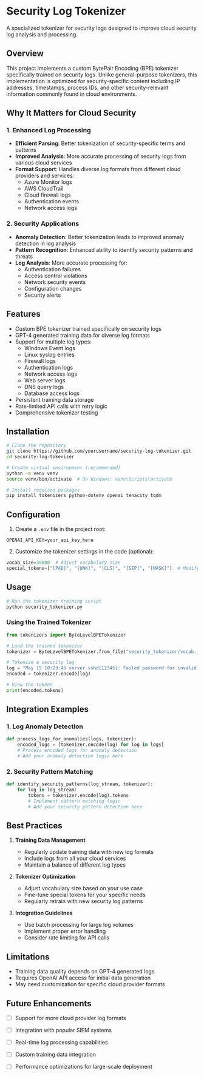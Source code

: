 # Security Log Tokenizer

A specialized tokenizer for security logs designed to improve cloud security log analysis and processing.

## Overview

This project implements a custom BytePair Encoding (BPE) tokenizer specifically trained on security logs. Unlike general-purpose tokenizers, this implementation is optimized for security-specific content including IP addresses, timestamps, process IDs, and other security-relevant information commonly found in cloud environments.

## Why It Matters for Cloud Security

### 1. Enhanced Log Processing
- **Efficient Parsing**: Better tokenization of security-specific terms and patterns
- **Improved Analysis**: More accurate processing of security logs from various cloud services
- **Format Support**: Handles diverse log formats from different cloud providers and services:
  - Azure Monitor logs
  - AWS CloudTrail
  - Cloud firewall logs
  - Authentication events
  - Network access logs

### 2. Security Applications
- **Anomaly Detection**: Better tokenization leads to improved anomaly detection in log analysis
- **Pattern Recognition**: Enhanced ability to identify security patterns and threats
- **Log Analysis**: More accurate processing for:
  - Authentication failures
  - Access control violations
  - Network security events
  - Configuration changes
  - Security alerts

## Features

- Custom BPE tokenizer trained specifically on security logs
- GPT-4 generated training data for diverse log formats
- Support for multiple log types:
  - Windows Event logs
  - Linux syslog entries
  - Firewall logs
  - Authentication logs
  - Network access logs
  - Web server logs
  - DNS query logs
  - Database access logs
- Persistent training data storage
- Rate-limited API calls with retry logic
- Comprehensive tokenizer testing

## Installation

```bash
# Clone the repository
git clone https://github.com/yourusername/security-log-tokenizer.git
cd security-log-tokenizer

# Create virtual environment (recommended)
python -m venv venv
source venv/bin/activate  # On Windows: venv\Scripts\activate

# Install required packages
pip install tokenizers python-dotenv openai tenacity tqdm
```

## Configuration

1. Create a `.env` file in the project root:
```
OPENAI_API_KEY=your_api_key_here
```

2. Customize the tokenizer settings in the code (optional):
```python
vocab_size=30000  # Adjust vocabulary size
special_tokens=["[PAD]", "[UNK]", "[CLS]", "[SEP]", "[MASK]"]  # Modify special tokens
```

## Usage

```python
# Run the tokenizer training script
python security_tokenizer.py
```

### Using the Trained Tokenizer

```python
from tokenizers import ByteLevelBPETokenizer

# Load the trained tokenizer
tokenizer = ByteLevelBPETokenizer.from_file("security_tokenizer/vocab.json", "security_tokenizer/merges.txt")

# Tokenize a security log
log = "May 15 10:23:45 server sshd[12345]: Failed password for invalid user admin from 192.168.1.100 port 43215 ssh2"
encoded = tokenizer.encode(log)

# View the tokens
print(encoded.tokens)
```

## Integration Examples

### 1. Log Anomaly Detection
```python
def process_logs_for_anomalies(logs, tokenizer):
    encoded_logs = [tokenizer.encode(log) for log in logs]
    # Process encoded logs for anomaly detection
    # Add your anomaly detection logic here
```

### 2. Security Pattern Matching
```python
def identify_security_patterns(log_stream, tokenizer):
    for log in log_stream:
        tokens = tokenizer.encode(log).tokens
        # Implement pattern matching logic
        # Add your security pattern detection here
```

## Best Practices

1. **Training Data Management**
   - Regularly update training data with new log formats
   - Include logs from all your cloud services
   - Maintain a balance of different log types

2. **Tokenizer Optimization**
   - Adjust vocabulary size based on your use case
   - Fine-tune special tokens for your specific needs
   - Regularly retrain with new security log patterns

3. **Integration Guidelines**
   - Use batch processing for large log volumes
   - Implement proper error handling
   - Consider rate limiting for API calls

## Limitations

- Training data quality depends on GPT-4 generated logs
- Requires OpenAI API access for initial data generation
- May need customization for specific cloud provider formats

## Future Enhancements

-[ ] Support for more cloud provider log formats
-[ ] Integration with popular SIEM systems
-[ ] Real-time log processing capabilities
-[ ] Custom training data integration
-[ ] Performance optimizations for large-scale deployment


